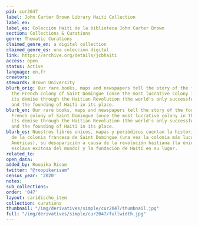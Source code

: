 ```yaml
---
pid: cur2047
label: John Carter Brown Library Haiti Collection
label_en:
label_es: Colección Haití de la biblioteca John Carter Brown
section: Collections & Curations
genre: Thematic Curations
claimed_genre_en: a digital collection
claimed_genre_es: una colección digital
link: https://archive.org/details/jcbhaiti
access: open
status: Active
language: en,fr
creators:
stewards: Brown University
blurb_orig: Our rare books, maps and newspapers tell the story of the founding of
  the French colony of Saint Domingue (once the most lucrative colony in the Americas),
  its demise through the Haitian Revolution (the world's only successful slave revolution)
  and the founding of Haiti in its place.
blurb_en: Our rare books, maps and newspapers tell the story of the founding of the
  French colony of Saint Domingue (once the most lucrative colony in the Americas),
  its demise through the Haitian Revolution (the world's only successful slave revolution)
  and the founding of Haiti in its place.
blurb_es: Nuestros libros unicos, mapas y periódicos cuentan la historia de la fundación
  de la colonia francesa de Saint Domingue (una vez la colonia más lucrativa de las
  Américas), su desaparición a causa de la revolución haitiana (la única revolución
  esclava exitosa del mundo) y la fundación de Haití en su lugar.
related_to:
open_data:
added_by: Roopika Risam
twitter: "@roopikarisam"
census_year: '2020'
notes:
sub_collections:
order: '047'
layout: caridischo_item
collection: curations
thumbnail: "/img/derivatives/simple/cur2047/thumbnail.jpg"
full: "/img/derivatives/simple/cur2047/fullwidth.jpg"
---
```

